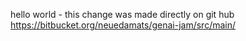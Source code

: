 hello world - this change was made directly on git hub
https://bitbucket.org/neuedamats/genai-jam/src/main/
